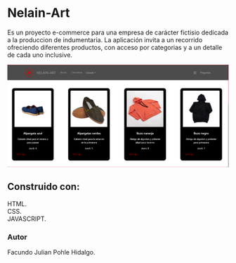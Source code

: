 # Nelain-Art

Es un proyecto e-commerce para una empresa de carácter fictisio dedicada a la produccion de indumentaria. La aplicación invita a un recorrido ofreciendo diferentes productos, con acceso por categorias y a un detalle de cada uno inclusive.

![Image text](https://github.com/FacundoPohle/Pohle-comerce/blob/main/src/imagenes/captura.png)

## Construido con:

HTML.\
CSS.\
JAVASCRIPT.

### Autor

Facundo Julian Pohle Hidalgo.



